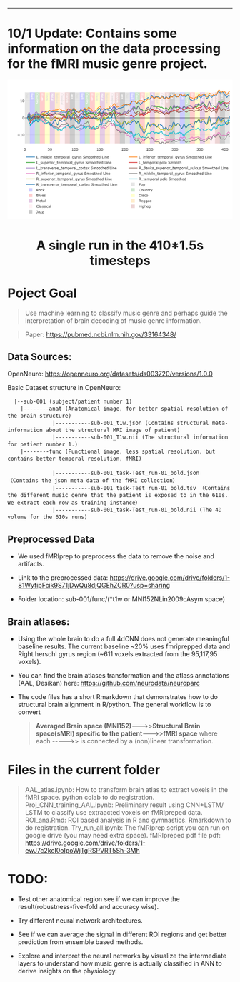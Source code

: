 ---------------------------------------------------------------------------
# **10/1 Update: Contains some information on the data processing for the fMRI music genre project.**

<p align="center">
  <img src="fmri_data.png" alt="A single run in the 410`*`1.5s timesteps"/>
  <h1 align="center">A single run in the 410*1.5s timesteps</h1>
</p>


# Poject Goal
> Use machine learning to classify music genre and perhaps guide the interpretation of brain decoding of music genre information.

> Paper: https://pubmed.ncbi.nlm.nih.gov/33164348/

## Data Sources:
OpenNeuro: https://openneuro.org/datasets/ds003720/versions/1.0.0

Basic Dataset structure in OpenNeuro:

```
  |--sub-001 (subject/patient number 1)
    |--------anat (Anatomical image, for better spatial resolution of the brain structure)
              |-----------sub-001_t1w.json (Contains structural meta-information about the structural MRI image of patient)
              |-----------sub-001_T1w.nii (The structural information for patient number 1.)
    |--------func (Functional image, less spatial resolution, but contains better temporal resolution, fMRI)
    
              |-----------sub-001_task-Test_run-01_bold.json （Contains the json meta data of the fMRI collection）
              |-----------sub-001_task-Test_run-01_bold.tsv （Contains the different music genre that the patient is exposed to in the 610s. We extract each row as training instance）
              |-----------sub-001_task-Test_run-01_bold.nii (The 4D volume for the 610s runs)
```

## Preprocessed Data

- We used fMRIprep to preprocess the data to remove the noise and artifacts.

- Link to the preprocessed data: https://drive.google.com/drive/folders/1-81WyfipFcik9S71jDwQu8djQGEhZCR0?usp=sharing

- Folder location: sub-001/func/(*t1w or MNI152NLin2009cAsym space)

## Brain atlases:

- Using the whole brain to do a full 4dCNN does not generate meaningful baseline results. The current baseline ~20%
uses fmriprepped data and Right herschl gyrus region (~611 voxels extracted from the 95,117,95 voxels).

- You can find the brain atlases transformation and the atlass annotations (AAL, Desikan) here: https://github.com/neurodata/neuroparc 

- The code files has a short Rmarkdown that demonstrates how to do structural brain alignment in R/python. The general workflow
  is to convert
  >**Averaged Brain space (MNI152)**--->>**Structural Brain space(sMRI) specific to the patient**--->>**fMRI space**
  where each ----->> is connected by a (non)linear transformation.

# Files in the current folder

> AAL_atlas.ipynb: How to transform brain atlas to extract voxels in the fMRI space. python colab to do registration.
> Proj_CNN_training_AAL.ipynb: Preliminary result using CNN+LSTM/ LSTM to classify use extraacted voxels on fMRIpreped data.
> ROI_ana.Rmd: ROI based analysis in R and gymnastics. Rmarkdown to do registration.
> Try_run_all.ipynb: The fMRIprep script you can run on google drive (you may need extra space). 
> fMRIpreped pdf file pdf: https://drive.google.com/drive/folders/1-ewJ7c2kcI0oIpoWjTgRSPVRT5Sh-3Mh


# **TODO:**
- Test other anatomical region see if we can improve the result(robustness-five-fold and accuracy wise).

- Try different neural network architectures.

- See if we can average the signal in different ROI regions and get better prediction from ensemble based methods.

- Explore and interpret the neural networks by visualize the intermediate layers to understand how music genre is actually
  classified in ANN to derive insights on the physiology.
